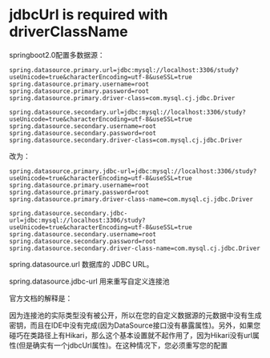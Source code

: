 # jdbcUrl is required with driverClassName

springboot2.0配置多数据源：
```
spring.datasource.primary.url=jdbc:mysql://localhost:3306/study?useUnicode=true&characterEncoding=utf-8&useSSL=true
spring.datasource.primary.username=root
spring.datasource.primary.password=root
spring.datasource.primary.driver-class=com.mysql.cj.jdbc.Driver

spring.datasource.secondary.url=jdbc:mysql://localhost:3306/study?useUnicode=true&characterEncoding=utf-8&useSSL=true
spring.datasource.secondary.username=root
spring.datasource.secondary.password=root
spring.datasource.secondary.driver-class=com.mysql.cj.jdbc.Driver
```
改为：
```
spring.datasource.primary.jdbc-url=jdbc:mysql://localhost:3306/study?useUnicode=true&characterEncoding=utf-8&useSSL=true
spring.datasource.primary.username=root
spring.datasource.primary.password=root
spring.datasource.primary.driver-class-name=com.mysql.cj.jdbc.Driver

spring.datasource.secondary.jdbc-url=jdbc:mysql://localhost:3306/study?useUnicode=true&characterEncoding=utf-8&useSSL=true
spring.datasource.secondary.username=root
spring.datasource.secondary.password=root
spring.datasource.secondary.driver-class-name=com.mysql.cj.jdbc.Driver
```

spring.datasource.url 数据库的 JDBC URL。

spring.datasource.jdbc-url 用来重写自定义连接池

官方文档的解释是：

因为连接池的实际类型没有被公开，所以在您的自定义数据源的元数据中没有生成密钥，而且在IDE中没有完成(因为DataSource接口没有暴露属性)。另外，如果您碰巧在类路径上有Hikari，那么这个基本设置就不起作用了，因为Hikari没有url属性(但是确实有一个jdbcUrl属性)。在这种情况下，您必须重写您的配置

# 
